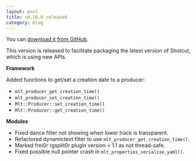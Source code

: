 ```yaml
---
layout: post
title: v6.16.0 released
category: blog
---
```

You can [download it from GitHub](https://github.com/mltframework/mlt/releases/tag/v6.16.0).

This version is released to facilitate packaging the latest version of Shotcut,
which is using new APIs.

**Framework**

Added functions to get/set a creation date to a producer:
- `mlt_producer_get_creation_time()`
- `mlt_producer_set_creation_time()`
- `Mlt::Producer::set_creation_time()`
- `Mlt::Producer::get_creation_time()`


**Modules**

* Fixed dance filter not showing when lower track is transparent.
* Refactored dynamictext filter to use `mlt_producer_get_creation_time()`.
* Marked frei0r rgsplit0r plugin version < 1.1 as not thread-safe.
* Fixed possible null pointer crash in `mlt_properties_serialise_yaml()`.
